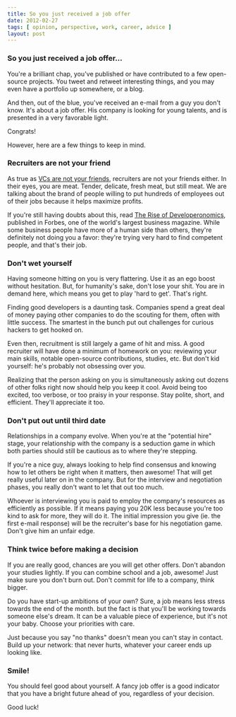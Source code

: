 ```yaml
---
title: So you just received a job offer
date: 2012-02-27
tags: [ opinion, perspective, work, career, advice ]
layout: post
---
```


### So you just received a job offer...

You're a brilliant chap, you've published or have contributed to a few open-source
projects. You tweet and retweet interesting things, and you may even have a portfolio
up somewhere, or a blog.

And then, out of the blue, you've received an e-mail from a guy you don't know. It's
about a job offer. His company is looking for young talents, and is presented in a
very favorable light.

Congrats!

However, here are a few things to keep in mind.

### Recruiters are not your friend

As true as [VCs are not your friends][vcs], recruiters are not your friends either.
In their eyes, you are meat. Tender, delicate, fresh meat, but still meat. We are
talking about the brand of people willing to put hundreds of employees out of their
jobs because it helps maximize profits.

If you're still having doubts about this, read [The Rise of Developeronomics][douches],
published in Forbes, one of the world's largest business magazine. While some business
people have more of a human side than others, they're definitely not doing you a favor:
they're trying very hard to find competent people, and that's their job.

[vcs]: http://www.inc.com/steve-blank/vcs-are-not-your-friends.html
[douches]: http://www.forbes.com/sites/venkateshrao/2011/12/05/the-rise-of-developeronomics/

### Don't wet yourself

Having someone hitting on you is very flattering. Use it as an ego boost without
hesitation. But, for humanity's sake, don't lose your shit. You are in demand here,
which means you get to play 'hard to get'. That's right.

Finding good developers is a daunting task. Companies spend a great deal of money paying
other companies to do the scouting for them, often with little success. The smartest
in the bunch put out challenges for curious hackers to get hooked on.

Even then, recruitment is still largely a game of hit and miss. A good recruiter will have
done a minimum of homework on you: reviewing your main skills, notable open-source
contributions, studies, etc. But don't kid yourself: he's probably not obsessing over you.

Realizing that the person asking on you is simultaneously asking out dozens of other
folks right now should help you keep it cool. Avoid being too excited, too verbose, or
too praisy in your response. Stay polite, short, and efficient. They'll appreciate it too.

### Don't put out until third date

Relationships in a company evolve. When you're at the "potential hire" stage, your
relationship with the company is a seduction game in which both parties should still be
cautious as to where they're stepping.

If you're a nice guy, always looking to help find consensus and knowing how to let others
be right when it matters, then awesome! That will get really useful later on in the
company. But for the interview and negotiation phases, you really don't want to let that
out too much.

Whoever is interviewing you is paid to employ the company's resources as efficiently as
possible. If it means paying you 20K less because you're too kind to ask for more, they
will do it. The initial impression you give (ie. the first e-mail response) will be the
recruiter's base for his negotiation game. Don't give him an unfair edge.

### Think twice before making a decision

If you are really good, chances are you will get other offers. Don't abandon your studies
lightly. If you can combine school and a job, awesome! Just make sure you don't burn out.
Don't commit for life to a company, think bigger.

Do you have start-up ambitions of your own? Sure, a job means less stress towards the end
of the month. but the fact is that you'll be working towards someone else's dream. It can
be a valuable piece of experience, but it's not your baby. Choose your priorities with care.

Just because you say "no thanks" doesn't mean you can't stay in contact. Build up your
network: that never hurts, whatever your career ends up looking like.

### Smile!

You should feel good about yourself. A fancy job offer is a good indicator that you have
a bright future ahead of you, regardless of your decision.

Good luck!
